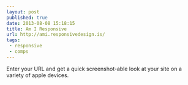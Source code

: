 ```yaml
---
layout: post
published: true
date: 2013-08-08 15:18:15
title: Am I Responsive
url: http://ami.responsivedesign.is/ 
tags: 
 - responsive
 - comps
---
```


Enter your URL and get a quick screenshot-able look at your site on a variety of apple devices.